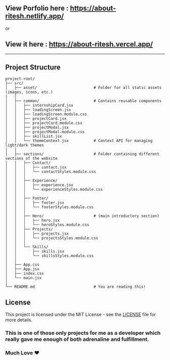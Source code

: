 ## View Porfolio here : https://about-ritesh.netlify.app/
or 
## View it here : https://about-ritesh.vercel.app/ 

---

## Project Structure

```
project-root/
├── src/
│   ├── asset/                         # Folder for all static assets (images, icons, etc.)
│   │
│   ├── common/                        # Contains reusable components
│   │   ├── internshipCard.jsx
│   │   ├── loadingScreen.jsx
│   │   ├── loadingScreen.module.css
│   │   ├── projectCard.jsx
│   │   ├── projectCard.module.css
│   │   ├── projectModal.jsx
│   │   ├── projectModal.module.css
│   │   ├── skillList.jsx
│   │   └── themeContext.jsx           # Context API for managing light/dark themes
│   │
│   ├── sections/                      # Folder containing different sections of the website
│   │   ├── Contact/
│   │   │   ├── contact.jsx
│   │   │   └── contactStyles.module.css
│   │   │
│   │   ├── Experience/
│   │   │   ├── experience.jsx
│   │   │   └── experienceStyles.module.css
│   │   │
│   │   ├── Footer/
│   │   │   ├── footer.jsx
│   │   │   └── footerStyles.module.css
│   │   │
│   │   ├── Hero/                      # (main introductory section)
│   │   │   ├── hero.jsx
│   │   │   └── heroStyles.module.css
│   │   ├── Projects/
│   │   │   ├── projects.jsx
│   │   │   └── projectsStyles.module.css
│   │   │
│   │   └── Skills/
│   │       ├── skills.jsx
│   │       └── skillsStyles.module.css
│   │
│   ├── App.css
│   ├── App.jsx
│   ├── index.css
│   └── main.jsx
│
└── README.md                          # You are reading this!
```

## License

This project is licensed under the MIT License - see the [LICENSE](LICENSE) file for more details.


### This is one of those only projects for me as a developer which really gave me enough of both adrenaline and fulfillment.
### Much Love ❤️
